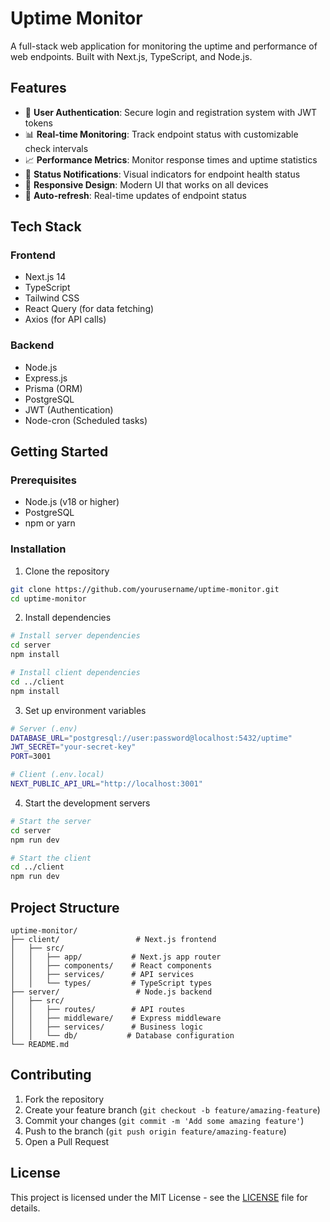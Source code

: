 # Uptime Monitor

A full-stack web application for monitoring the uptime and performance of web endpoints. Built with Next.js, TypeScript, and Node.js.

## Features

- 🔐 **User Authentication**: Secure login and registration system with JWT tokens
- 📊 **Real-time Monitoring**: Track endpoint status with customizable check intervals
- 📈 **Performance Metrics**: Monitor response times and uptime statistics
- 🔔 **Status Notifications**: Visual indicators for endpoint health status
- 📱 **Responsive Design**: Modern UI that works on all devices
- 🔄 **Auto-refresh**: Real-time updates of endpoint status

## Tech Stack

### Frontend
- Next.js 14
- TypeScript
- Tailwind CSS
- React Query (for data fetching)
- Axios (for API calls)

### Backend
- Node.js
- Express.js
- Prisma (ORM)
- PostgreSQL
- JWT (Authentication)
- Node-cron (Scheduled tasks)

## Getting Started

### Prerequisites
- Node.js (v18 or higher)
- PostgreSQL
- npm or yarn

### Installation

1. Clone the repository
```bash
git clone https://github.com/yourusername/uptime-monitor.git
cd uptime-monitor
```

2. Install dependencies
```bash
# Install server dependencies
cd server
npm install

# Install client dependencies
cd ../client
npm install
```

3. Set up environment variables
```bash
# Server (.env)
DATABASE_URL="postgresql://user:password@localhost:5432/uptime"
JWT_SECRET="your-secret-key"
PORT=3001

# Client (.env.local)
NEXT_PUBLIC_API_URL="http://localhost:3001"
```

4. Start the development servers
```bash
# Start the server
cd server
npm run dev

# Start the client
cd ../client
npm run dev
```

## Project Structure

```
uptime-monitor/
├── client/                 # Next.js frontend
│   ├── src/
│   │   ├── app/           # Next.js app router
│   │   ├── components/    # React components
│   │   ├── services/      # API services
│   │   └── types/         # TypeScript types
├── server/                 # Node.js backend
│   ├── src/
│   │   ├── routes/        # API routes
│   │   ├── middleware/    # Express middleware
│   │   ├── services/      # Business logic
│   │   └── db/           # Database configuration
└── README.md
```

## Contributing

1. Fork the repository
2. Create your feature branch (`git checkout -b feature/amazing-feature`)
3. Commit your changes (`git commit -m 'Add some amazing feature'`)
4. Push to the branch (`git push origin feature/amazing-feature`)
5. Open a Pull Request

## License

This project is licensed under the MIT License - see the [LICENSE](LICENSE) file for details.

